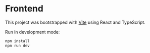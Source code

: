 # Frontend

This project was bootstrapped with [Vite](https://vitejs.dev) using React and TypeScript.

Run in development mode:
```bash
npm install
npm run dev
```
